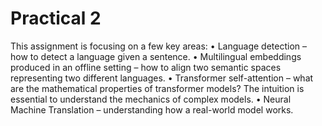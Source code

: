 # Practical 2 

This assignment is focusing on a few key areas:
• Language detection – how to detect a language given a sentence. 
• Multilingual embeddings produced in an offline setting – how to align two semantic 
spaces representing two different languages.
• Transformer self-attention – what are the mathematical properties of transformer 
models? The intuition is essential to understand the mechanics of complex models. 
• Neural Machine Translation – understanding how a real-world model works. 
